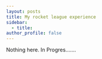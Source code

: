 ```yaml
---
layout: posts
title: My rocket league experience
sidebar:
  - title: 
author_profile: false
---
```

Nothing here. In Progres.......